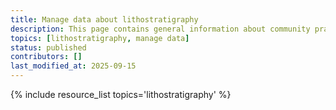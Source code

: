 ```yaml
---
title: Manage data about lithostratigraphy
description: This page contains general information about community practices for managing data about lithostratigraphy, and also aggregates links to additional resources with more specific information.
topics: [lithostratigraphy, manage data]
status: published
contributors: []
last_modified_at: 2025-09-15
---
```


{% include resource_list topics='lithostratigraphy' %}
